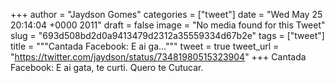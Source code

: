 
+++
author = "Jaydson Gomes"
categories = ["tweet"]
date = "Wed May 25 20:14:04 +0000 2011"
draft = false
image = "No media found for this Tweet"
slug = "693d508bd2d0a9413479d2312a35559334d67b2e"
tags = ["tweet"]
title = """Cantada Facebook: E ai ga..."""
tweet = true
tweet_url = "https://twitter.com/jaydson/status/73481980515323904"
+++
Cantada Facebook: E ai gata, te curti. Quero te Cutucar.
